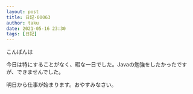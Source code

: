 ```yaml
---
layout: post
title: 日記-00063
author: taku
date: 2021-05-16 23:30
tags: [日記]
---
```


こんばんは

今日は特にすることがなく、暇な一日でした。Javaの勉強をしたかったですが、できませんでした。

明日から仕事が始まります。おやすみなさい。